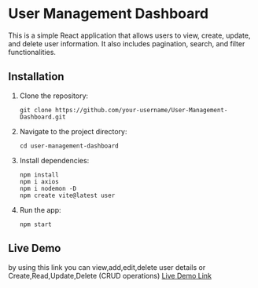 # User Management Dashboard

This is a simple React application that allows users to view, create, update, and delete user information. It also includes pagination, search, and filter functionalities.

## Installation

1. Clone the repository:
   ```
   git clone https://github.com/your-username/User-Management-Dashboard.git
   ```

2. Navigate to the project directory:
   ```
   cd user-management-dashboard
   ```

3. Install dependencies:
   ```
   npm install
   npm i axios
   npm i nodemon -D
   npm create vite@latest user
   ```

4. Run the app:
   ```
   npm start
   ```



## Live Demo
by using this link you can view,add,edit,delete user details or Create,Read,Update,Delete (CRUD operations)
[Live Demo Link](https://neon-pothos-1a2c00.netlify.app/)
